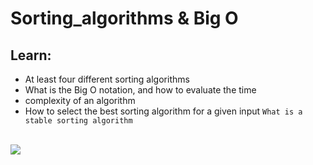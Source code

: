 # Sorting_algorithms & Big O
## Learn:
* At least four different sorting algorithms
* What is the Big O notation, and how to evaluate the time
* complexity of an algorithm
* How to select the best sorting algorithm for a given input
`What is a stable sorting algorithm`
<br>
<img src = "https://www.holbertonschool.com/holberton-logo.png">
